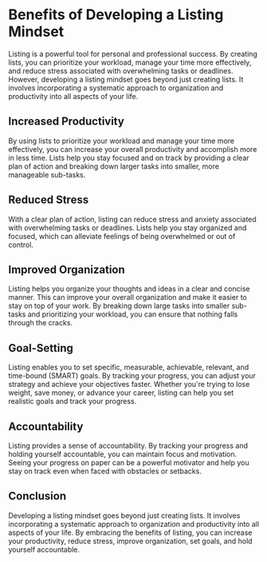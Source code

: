 Benefits of Developing a Listing Mindset
=======================================================================================

Listing is a powerful tool for personal and professional success. By creating lists, you can prioritize your workload, manage your time more effectively, and reduce stress associated with overwhelming tasks or deadlines. However, developing a listing mindset goes beyond just creating lists. It involves incorporating a systematic approach to organization and productivity into all aspects of your life.

Increased Productivity
----------------------

By using lists to prioritize your workload and manage your time more effectively, you can increase your overall productivity and accomplish more in less time. Lists help you stay focused and on track by providing a clear plan of action and breaking down larger tasks into smaller, more manageable sub-tasks.

Reduced Stress
--------------

With a clear plan of action, listing can reduce stress and anxiety associated with overwhelming tasks or deadlines. Lists help you stay organized and focused, which can alleviate feelings of being overwhelmed or out of control.

Improved Organization
---------------------

Listing helps you organize your thoughts and ideas in a clear and concise manner. This can improve your overall organization and make it easier to stay on top of your work. By breaking down large tasks into smaller sub-tasks and prioritizing your workload, you can ensure that nothing falls through the cracks.

Goal-Setting
------------

Listing enables you to set specific, measurable, achievable, relevant, and time-bound (SMART) goals. By tracking your progress, you can adjust your strategy and achieve your objectives faster. Whether you're trying to lose weight, save money, or advance your career, listing can help you set realistic goals and track your progress.

Accountability
--------------

Listing provides a sense of accountability. By tracking your progress and holding yourself accountable, you can maintain focus and motivation. Seeing your progress on paper can be a powerful motivator and help you stay on track even when faced with obstacles or setbacks.

Conclusion
----------

Developing a listing mindset goes beyond just creating lists. It involves incorporating a systematic approach to organization and productivity into all aspects of your life. By embracing the benefits of listing, you can increase your productivity, reduce stress, improve organization, set goals, and hold yourself accountable.

